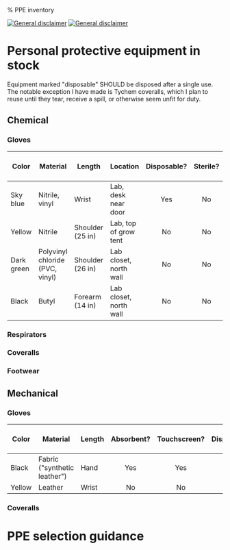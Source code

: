 % PPE inventory

[![General disclaimer](https://img.shields.io/badge/disclaimer-general-brightgreen.svg)](/advice/disclaimers#general)
[![General disclaimer](https://img.shields.io/badge/disclaimer-hazmat-red.svg)](/advice/disclaimers#hazmat)

# Personal protective equipment in stock

Equipment marked "disposable" SHOULD be disposed after a single use. The notable exception I have made is Tychem coveralls, which I plan to reuse until they tear, receive a spill, or otherwise seem unfit for duty.

## Chemical

### Gloves

| Color | Material | Length | Location | Disposable? | Sterile? | Qty pairs (est) | ASIN |
|-------|----------|--------|----------|:-----------:|:--------:|:---------------:|:----:|
| Sky blue | Nitrile, vinyl | Wrist | Lab, desk near door | Yes | No | 20 | [B08Y97C3WV](https://amazon.com/dp/B08Y97C3WV) |
| Yellow | Nitrile | Shoulder (25 in) | Lab, top of grow tent | No | No | 1 | [B004A9KI7W](https://amazon.com/dp/B004A9KI7W) |
| Dark green | Polyvinyl chloride (PVC, vinyl) | Shoulder (26 in) | Lab closet, north wall | No | No | 1 | [B086W34VWR](https://amazon.com/dp/B086W34VWR) |
| Black | Butyl | Forearm (14 in) | Lab closet, north wall | No | No | 1 | [B00MA47WVO](https://amazon.com/dp/B00MA47WVO) |

### Respirators



### Coveralls

### Footwear

## Mechanical

### Gloves

| Color | Material | Length | Absorbent? | Touchscreen? | Disposable? | Sterile? | Qty pairs (est) | ASIN |
|-------|----------|--------|:----------:|:------------:|:-----------:|:--------:|:---------------:|:----:|
| Black | Fabric ("synthetic leather") | Hand | Yes | Yes | No | No | 2 | [B0001VNZQO](https://amazon.com/dp/B0001VNZQO) |
| Yellow | Leather | Wrist | No | No | No | No | 1 | [B01LPRWBW6](https://amazon.com/dp/B01LPRWBW6) |

### Coveralls



# PPE selection guidance